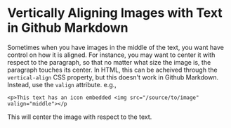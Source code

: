 # Vertically Aligning Images with Text in Github Markdown

Sometimes when you have images in the middle of the text, you want have control on how it is aligned. For instance, you may want to center it with respect to the paragraph, so that no matter what size the image is, the paragraph touches its center. In HTML, this can be acheived through the `vertical-align` CSS property, but this doesn't work in Github Markdown. Instead, use the `valign` attribute. e.g.,

```
<p>This text has an icon embedded <img src="/source/to/image" valign="middle"></p
```

This will center the image with respect to the text.
